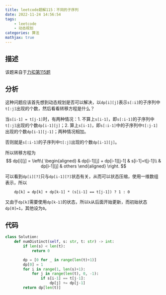 ```yaml
---
title: leetcode题解115：不同的子序列
date: 2022-11-24 14:56:54
tags:
    - leetcode
    - 动态规划
categories: 算法
mathjax: true
---
```


## 描述

该题来自于[力扣第115题](https://leetcode.cn/problems/distinct-subsequences/)

<!--more-->

## 分析

这种问题应该首先想到动态规划是否可以解决，以`dp[i][j]`表示`s[:i]`的子序列中`t[:j]`出现的个数，然后看看转移方程是什么？

当`s[i-1] = t[j-1]`时，有两种情况：1. 不算上`s[i-1]`，即`s[:i-1]`的子序列中`t[:j]`出现的个数`dp[i-1][j]`；2. 算上`s[i-1]`，即`s[:i-1]`中的子序列中`t[:j-1]`出现的个数`dp[i-1][j-1]`；两种情况相加。

否则就是`s[:i-1]`的子序列中`t[:j]`出现的个数`dp[i-1][j]`。

所以转移方程为
$$
    dp[i][j] = \left\{
        \begin{aligned}
            & dp[i-1][j] + dp[i-1][j-1] & s[i-1]=t[j-1]\\
            & dp[i-1][j] & others
        \end{aligned}
    \right.
$$

可以看到`dp[i][?]`只与`dp[i-1][?]`状态有关，从而可以状态压缩，使用一维数组表示，所以
```
    dp[k] = dp[k] + dp[k-1] * (s[i-1] == t[j-1]) ? 1 : 0
```
又由于`dp[k]`需要使用`dp[k-1]`的状态，所以`k`从后面开始更新，而初始状态`dp[0]=1`，其他设为`0`。


## 代码

```python
class Solution:
    def numDistinct(self, s: str, t: str) -> int:
        if len(s) < len(t):
            return 0

        dp = [0 for _ in range(len(t)+1)]
        dp[0] = 1
        for i in range(1, len(s)+1):
            for j in range(len(t), 0, -1):
                if s[i-1] == t[j-1]:
                    dp[j] += dp[j-1]
        return dp[len(t)]
```